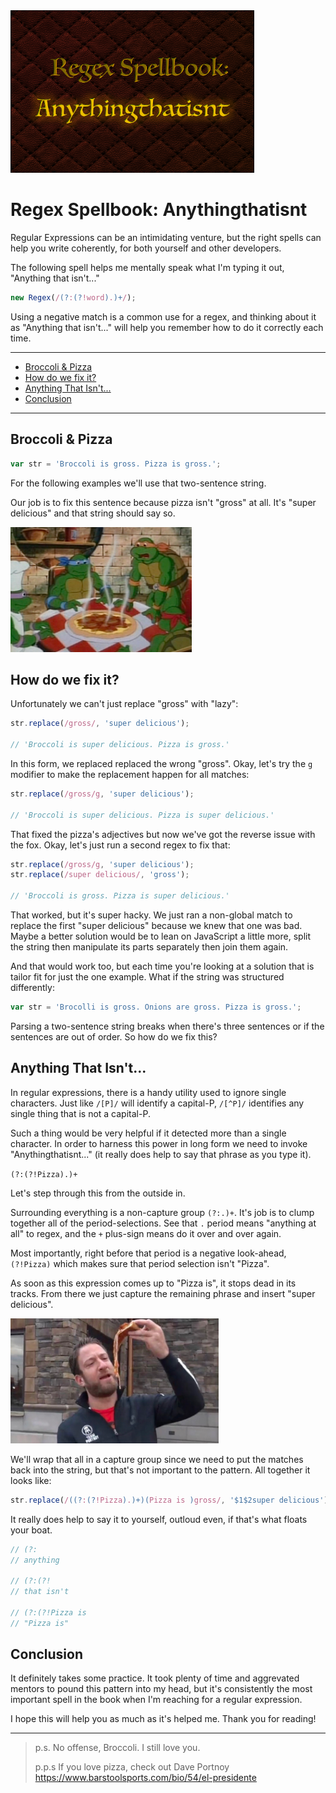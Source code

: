 
<img src="../_images/regex-spellbook/anythingthatisnt-cover.png" alt="Regex Spell Book: Anythingthatisnt" height="260px"/>

# Regex Spellbook: Anythingthatisnt

Regular Expressions can be an intimidating venture, but the right spells can help you write coherently, for both yourself and other developers.

The following spell helps me mentally speak what I'm typing it out, "Anything that isn't..."

```JavaScript
new Regex(/(?:(?!word).)+/);
```

Using a negative match is a common use for a regex, and thinking about it as "Anything that isn't..." will help you remember how to do it correctly each time.

* * **

<!-- MarkdownTOC -->

- [Broccoli &amp; Pizza](#broccoli-amp-pizza)
- [How do we fix it?](#how-do-we-fix-it)
- [Anything That Isn't...](#anything-that-isnt)
- [Conclusion](#conclusion)

<!-- /MarkdownTOC -->

* * **

## Broccoli & Pizza

```JavaScript
var str = 'Broccoli is gross. Pizza is gross.';
```

For the following examples we'll use that two-sentence string.

Our job is to fix this sentence because pizza isn't "gross" at all. It's "super delicious" and that string should say so.

<img src="../_images/regex-spellbook/pizzas-not-gross.png" height="200px" />

## How do we fix it?

Unfortunately we can't just replace "gross" with "lazy":

```JavaScript
str.replace(/gross/, 'super delicious');

// 'Broccoli is super delicious. Pizza is gross.'
```

In this form, we replaced replaced the wrong "gross". Okay, let's try the `g` modifier to make the replacement happen for all matches:

```JavaScript
str.replace(/gross/g, 'super delicious');

// 'Broccoli is super delicious. Pizza is super delicious.'
```

That fixed the pizza's adjectives but now we've got the reverse issue with the fox. Okay, let's just run a second regex to fix that:

```JavaScript
str.replace(/gross/g, 'super delicious');
str.replace(/super delicious/, 'gross');

// 'Broccoli is gross. Pizza is super delicious.'
```

That worked, but it's super hacky. We just ran a non-global match to replace the first "super delicious" because we knew that one was bad. Maybe a better solution would be to lean on JavaScript a little more, split the string then manipulate its parts separately then join them again.

And that would work too, but each time you're looking at a solution that is tailor fit for just the one example. What if the string was structured differently:

```JavaScript
var str = 'Brocolli is gross. Onions are gross. Pizza is gross.';
```

Parsing a two-sentence string breaks when there's three sentences or if the sentences are out of order. So how do we fix this?

## Anything That Isn't...

In regular expressions, there is a handy utility used to ignore single characters. Just like `/[P]/` will identify a capital-P, `/[^P]/` identifies any single thing that is not a capital-P.

Such a thing would be very helpful if it detected more than a single character. In order to harness this power in long form we need to invoke "Anythingthatisnt..." (it really does help to say that phrase as you type it).

`(?:(?!Pizza).)+`

Let's step through this from the outside in.

Surrounding everything is a non-capture group `(?:.)+`. It's job is to clump together all of the period-selections. See that `.` period means "anything at all" to regex, and the `+` plus-sign means do it over and over again.

Most importantly, right before that period is a negative look-ahead, `(?!Pizza)` which makes sure that period selection isn't "Pizza".

As soon as this expression comes up to "Pizza is", it stops dead in its tracks. From there we just capture the remaining phrase and insert "super delicious".

<img src="../_images/regex-spellbook/pizzas-super-delicious.png" height="200px" />

We'll wrap that all in a capture group since we need to put the matches back into the string, but that's not important to the pattern. All together it looks like:

```JavaScript
str.replace(/((?:(?!Pizza).)+)(Pizza is )gross/, '$1$2super delicious');
```

It really does help to say it to yourself, outloud even, if that's what floats your boat.

```JavaScript
// (?:
// anything

// (?:(?!
// that isn't

// (?:(?!Pizza is
// "Pizza is"
```

## Conclusion

It definitely takes some practice. It took plenty of time and aggrevated mentors to pound this pattern into my head, but it's consistently the most important spell in the book when I'm reaching for a regular expression.

I hope this will help you as much as it's helped me. Thank you for reading!

* * *

> p.s. No offense, Broccoli. I still love you.
>
> p.p.s If you love pizza, check out Dave Portnoy https://www.barstoolsports.com/bio/54/el-presidente
